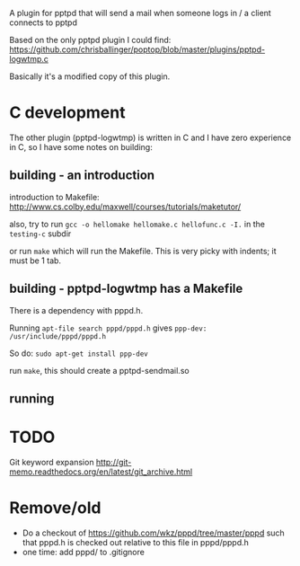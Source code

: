 A plugin for pptpd that will send a mail when someone logs in / a client connects to pptpd

Based on the only pptpd plugin I could find: https://github.com/chrisballinger/poptop/blob/master/plugins/pptpd-logwtmp.c

Basically it's a modified copy of this plugin.


# C development

The other plugin (pptpd-logwtmp) is written in C and I have zero experience in C, so I have some notes on building:


## building - an introduction

introduction to Makefile: http://www.cs.colby.edu/maxwell/courses/tutorials/maketutor/

also, try to run ```gcc -o hellomake hellomake.c hellofunc.c -I.``` in the ```testing-c``` subdir

or run ```make``` which will run the Makefile. This is very picky with indents; it must be 1 tab.


## building - pptpd-logwtmp has a Makefile

There is a dependency with pppd.h.

Running ```apt-file search pppd/pppd.h``` gives ```ppp-dev: /usr/include/pppd/pppd.h```

So do: ```sudo apt-get install ppp-dev```

run ```make```, this should create a pptpd-sendmail.so


## running


# TODO

Git keyword expansion
http://git-memo.readthedocs.org/en/latest/git_archive.html




# Remove/old

* Do a checkout of https://github.com/wkz/pppd/tree/master/pppd such that pppd.h is checked out relative to this file in pppd/pppd.h
* one time: add pppd/ to .gitignore


